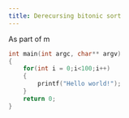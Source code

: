 ```yaml
---
title: Derecursing bitonic sort
---
```

As part of m

```C
int main(int argc, char** argv)
{
	for(int i = 0;i<100;i++)
	{
		printf("Hello world!");
	}
	return 0;
}

```